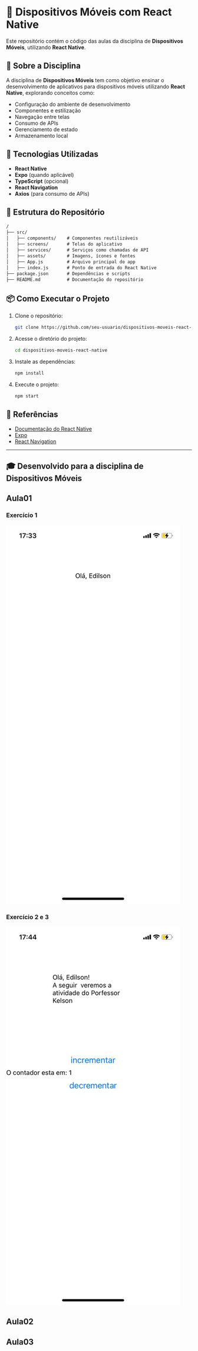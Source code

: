 # 📱 Dispositivos Móveis com React Native

Este repositório contém o código das aulas da disciplina de **Dispositivos Móveis**, utilizando **React Native**.

## 📌 Sobre a Disciplina
A disciplina de **Dispositivos Móveis** tem como objetivo ensinar o desenvolvimento de aplicativos para dispositivos móveis utilizando **React Native**, explorando conceitos como:
- Configuração do ambiente de desenvolvimento
- Componentes e estilização
- Navegação entre telas
- Consumo de APIs
- Gerenciamento de estado
- Armazenamento local

## 🚀 Tecnologias Utilizadas
- **React Native**
- **Expo** (quando aplicável)
- **TypeScript** (opcional)
- **React Navigation**
- **Axios** (para consumo de APIs)

## 📂 Estrutura do Repositório
```
/
├── src/
│   ├── components/    # Componentes reutilizáveis
│   ├── screens/       # Telas do aplicativo
│   ├── services/      # Serviços como chamadas de API
│   ├── assets/        # Imagens, ícones e fontes
│   ├── App.js         # Arquivo principal do app
│   ├── index.js       # Ponto de entrada do React Native
├── package.json       # Dependências e scripts
├── README.md          # Documentação do repositório
```

## 📦 Como Executar o Projeto
1. Clone o repositório:
   ```sh
   git clone https://github.com/seu-usuario/dispositivos-moveis-react-native.git
   ```
2. Acesse o diretório do projeto:
   ```sh
   cd dispositivos-moveis-react-native
   ```
3. Instale as dependências:
   ```sh
   npm install
   ```
4. Execute o projeto:
   ```sh
   npm start
   ```

## 📖 Referências
- [Documentação do React Native](https://reactnative.dev/)
- [Expo](https://expo.dev/)
- [React Navigation](https://reactnavigation.org/)

---

## 🎓 Desenvolvido para a disciplina de Dispositivos Móveis 
## Aula01 
### Exercício 1
![Exercício 1](img/exercicio_1.jpeg)
### Exercício 2 e 3
![Exercício 2 e 3](img/exercicio_2_3.jpeg)

## Aula02 

## Aula03
